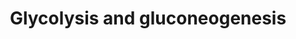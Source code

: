 ---
annotations:
- id: PW:0000025
  parent: classic metabolic pathway
  type: Pathway Ontology
  value: glycolysis/gluconeogenesis pathway
- id: PW:0000641
  parent: regulatory pathway
  type: Pathway Ontology
  value: gluconeogenesis pathway
authors:
- MaintBot
- Mkutmon
- Egonw
- Eweitz
citedin: ''
communities: []
description: Glycolysis is the metabolic pathway that converts glucose C6H12O6, into
  pyruvate, CH3COCOO− + H+. The free energy released in this process is used to form
  the ATP and NADH. Gluconeogenesis is a metabolic pathway that results in the generation
  of glucose from non-carbohydrate carbon substrates such as pyruvate, lactate, glycerol,
  glucogenic amino acids, and fatty acids. Description adapted from [Wikipedia](http://www.wikipedia.org).
last-edited: 2025-03-03
ndex: null
organisms:
- Bos taurus
redirect_from:
- /index.php/Pathway:WP1027
- /instance/WP1027
- /instance/WP1027_r137420
revision: r137420
schema-jsonld:
- '@context': https://schema.org/
  '@id': https://wikipathways.github.io/pathways/WP1027.html
  '@type': Dataset
  creator:
    '@type': Organization
    name: WikiPathways
  description: Glycolysis is the metabolic pathway that converts glucose C6H12O6,
    into pyruvate, CH3COCOO− + H+. The free energy released in this process is used
    to form the ATP and NADH. Gluconeogenesis is a metabolic pathway that results
    in the generation of glucose from non-carbohydrate carbon substrates such as pyruvate,
    lactate, glycerol, glucogenic amino acids, and fatty acids. Description adapted
    from [Wikipedia](http://www.wikipedia.org).
  keywords:
  - 1,3BP-Glycerate
  - 2P-Glycerate
  - 3P-Glycerate
  - ALDOA
  - ALDOB
  - ALDOC
  - Acetyl-CoA
  - Aspartate
  - DLAT
  - DLD
  - Dihydroxyacetone-P
  - ENO1
  - ENO2
  - ENO3
  - FBP1
  - FBP2
  - Fructose 6P
  - Fructose-1,6BP
  - G6PC
  - GAPDH
  - GAPDHS
  - GCK
  - GOT1
  - GOT2
  - GPI
  - Glucose
  - Glucose-6P
  - Glyceraldehyde 3P
  - HK1
  - HK2
  - HK3
  - LDHA
  - LDHB
  - LDHC
  - Lactate
  - MDH1
  - MDH2
  - MPC1
  - MPC2
  - Malate
  - Oxaloacetate
  - P-enolpyruvate
  - PC
  - PCK1
  - PDHA1
  - PDHA2
  - PDHB
  - PDHX
  - PFKL
  - PFKM
  - PFKP
  - PGAM2
  - PGK1
  - PKLR
  - PKM2
  - Pyruvate
  - SLC2A1
  - SLC2A2
  - SLC2A3
  - SLC2A4
  - SLC2A5
  - TPI1
  license: CC0
  name: Glycolysis and gluconeogenesis
seo: CreativeWork
title: Glycolysis and gluconeogenesis
wpid: WP1027
---
